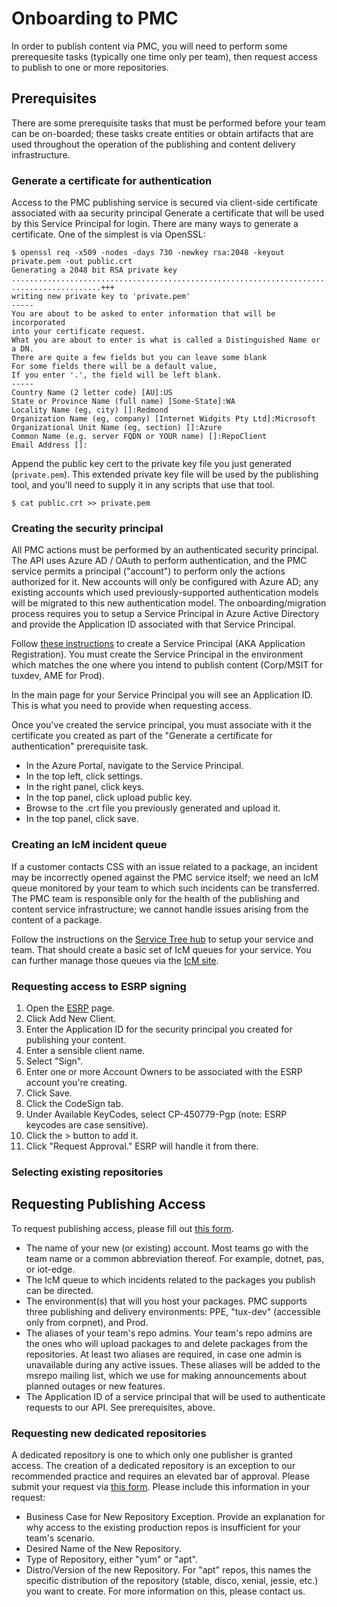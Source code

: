 # Onboarding to PMC

In order to publish content via PMC, you will need to perform some prerequesite tasks (typically one time only per team), then request access to publish to one or more repositories.

## Prerequisites

There are some prerequisite tasks that must be performed before your team can be on-boarded; these tasks create entities or obtain artifacts that are used throughout the operation of the publishing and content delivery infrastructure.

### Generate a certificate for authentication

Access to the PMC publishing service is secured via client-side certificate associated with aa security principal
Generate a certificate that will be used by this Service Principal for login. There are many ways to generate a certificate.
One of the simplest is via OpenSSL:

```
$ openssl req -x509 -nodes -days 730 -newkey rsa:2048 -keyout private.pem -out public.crt
Generating a 2048 bit RSA private key
............................................................................+++
....................+++
writing new private key to 'private.pem'
-----
You are about to be asked to enter information that will be incorporated
into your certificate request.
What you are about to enter is what is called a Distinguished Name or a DN.
There are quite a few fields but you can leave some blank
For some fields there will be a default value,
If you enter '.', the field will be left blank.
-----
Country Name (2 letter code) [AU]:US
State or Province Name (full name) [Some-State]:WA
Locality Name (eg, city) []:Redmond
Organization Name (eg, company) [Internet Widgits Pty Ltd]:Microsoft
Organizational Unit Name (eg, section) []:Azure
Common Name (e.g. server FQDN or YOUR name) []:RepoClient
Email Address []:
```

Append the public key cert to the private key file you just generated (`private.pem`). This extended private key file will be used by the publishing tool, and you'll need to supply it in any scripts that use that tool.

```
$ cat public.crt >> private.pem
```

### Creating the security principal

All PMC actions must be performed by an authenticated security principal. The API uses Azure AD / OAuth to perform authentication, and the PMC service permits a principal ("account") to perform only the actions authorized for it. New accounts will only be configured with Azure AD; any existing accounts which used previously-supported authentication models will be migrated to this new authentication model. The onboarding/migration process requires you to setup a Service Principal in Azure Active Directory and provide the Application ID associated with that Service Principal.

Follow [these instructions](https://docs.microsoft.com/en-us/azure/active-directory/develop/howto-create-service-principal-portal#register-an-application-with-azure-ad-and-create-a-service-principal) to create a Service Principal (AKA Application Registration). You must create the Service Principal in the environment which matches the one where you intend to publish content (Corp/MSIT for tuxdev, AME for Prod).

In the main page for your Service Principal you will see an Application ID. This is what you need to provide when requesting access.

Once you've created the service principal, you must associate with it the certificate you created as part of the "Generate a certificate for authentication" prerequisite task.

- In the Azure Portal, navigate to the Service Principal.
- In the top left, click settings.
- In the right panel, click keys.
- In the top panel, click upload public key.
- Browse to the .crt file you previously generated and upload it.
- In the top panel, click save.

### Creating an IcM incident queue

If a customer contacts CSS with an issue related to a package, an incident may be incorrectly opened against the PMC service itself; we need an IcM queue monitored by your team to which such incidents can be transferred.
The PMC team is responsible only for the health of the publishing and content service infrastructure; we cannot handle issues arising from the content of a package.

Follow the instructions on the [Service Tree hub](https://servicetree.msftcloudes.com/main.html#/) to setup your service and team.
That should create a basic set of IcM queues for your service. You can further manage those queues via the [IcM site](https://aka.ms/icm).

### Requesting access to ESRP signing

1.	Open the [ESRP](https://portal.esrp.microsoft.com/Onboarding/WelcomeCustomer) page.
1.	Click Add New Client.
1.	Enter the Application ID for the security principal you created for publishing your content.
1.	Enter a sensible client name.
1.	Select "Sign".
1.	Enter one or more Account Owners to be associated with the ESRP account you're creating.
1.	Click Save.
1.	Click the CodeSign tab.
1.	Under Available KeyCodes, select CP-450779-Pgp (note: ESRP keycodes are case sensitive).
1.	Click the > button to add it.
1.	Click "Request Approval." ESRP will handle it from there.

### Selecting existing repositories


## Requesting Publishing Access

To request publishing access, please fill out [this form](https://msazure.visualstudio.com/One/_workitems/create/Task?templateId=24b8ee70-dc97-4a65-a9fd-66b5eed09b46&ownerId=8480097b-b099-4252-b2e6-6f63a0d143b3).

- The name of your new (or existing) account. Most teams go with the team name or a common abbreviation thereof. For example, dotnet, pas, or iot-edge.
- The IcM queue to which incidents related to the packages you publish can be directed.
- The environment(s) that will you host your packages. PMC supports three publishing and delivery environments: PPE, "tux-dev" (accessible only from corpnet), and Prod.
- The aliases of your team's repo admins. Your team's repo admins are the ones who will upload packages to and delete packages from the repositories. At least two aliases are required, in case one admin is unavailable during any active issues. These aliases will be added to the msrepo mailing list, which we use for making announcements about planned outages or new features.
- The Application ID of a service principal that will be used to authenticate requests to our API. See prerequisites, above.

### Requesting new dedicated repositories

A dedicated repository is one to which only one publisher is granted access. The creation of a dedicated repository is an exception to our recommended practice and requires an elevated bar of approval. Please submit your request via [this form](https://forms.office.com/pages/responsepage.aspx?id=v4j5cvGGr0GRqy180BHbR0Y-CJ76f3hPsEnpT23ehPxUQjNMN0tJNU9STDI0MlcwOFBSVVU5NlBDNy4u). Please include this information in your request:

- Business Case for New Repository Exception. Provide an explanation for why access to the existing production repos is insufficient for your team's scenario.
- Desired Name of the New Repository.
- Type of Repository, either "yum" or "apt".
- Distro/Version of the new Repository. For "apt" repos, this names the specific distribution of the repository (stable, disco, xenial, jessie, etc.) you want to create. For more information on this, please contact us.
